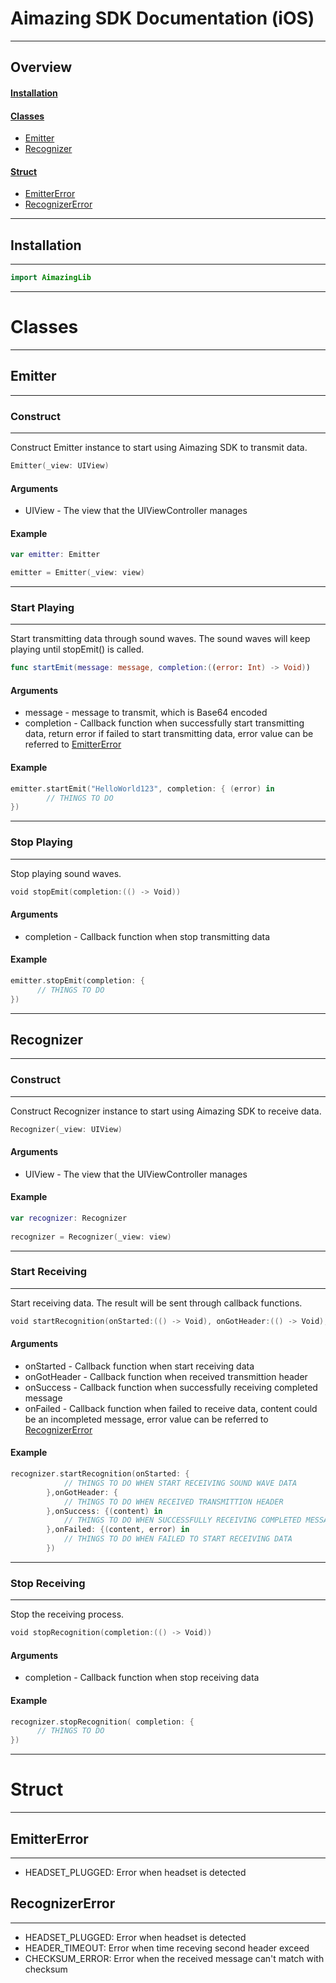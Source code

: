 # Aimazing SDK Documentation (iOS)
---
## Overview

#### [Installation](#installation)

#### [Classes](#classes)
* [Emitter](#emitter)
* [Recognizer](#recognizer)

#### [Struct](#struct)
* [EmitterError](#emittererror)
* [RecognizerError](#recognizererror)

---
## Installation
---
```swift
import AimazingLib
```
---
# Classes
---
## Emitter
---
### Construct
---
Construct Emitter instance to start using Aimazing SDK to transmit data.
```swift
Emitter(_view: UIView)
```

#### Arguments
* UIView - The view that the UIViewController manages

#### Example
```swift
var emitter: Emitter

emitter = Emitter(_view: view)
```
---
### Start Playing
---
Start transmitting data through sound waves. The sound waves will keep playing until stopEmit() is called.
```swift
func startEmit(message: message, completion:((error: Int) -> Void))
```

#### Arguments
* message - message to transmit, which is Base64 encoded
* completion - Callback function when successfully start transmitting data, return error if failed to start transmitting data, error value can be referred to [EmitterError](#emittererror)

#### Example
```swift
emitter.startEmit("HelloWorld123", completion: { (error) in
        // THINGS TO DO
})
```

---
### Stop Playing
---
Stop playing sound waves.
```swift
void stopEmit(completion:(() -> Void))
```

#### Arguments
* completion - Callback function when stop transmitting data

#### Example
```swift
emitter.stopEmit(completion: {
      // THINGS TO DO 
})
```
---

## Recognizer
---
### Construct
---
Construct Recognizer instance to start using Aimazing SDK to receive data.
```swift
Recognizer(_view: UIView)
```

#### Arguments
* UIView - The view that the UIViewController manages

#### Example
```swift
var recognizer: Recognizer
    
recognizer = Recognizer(_view: view)
```
---
### Start Receiving
---
Start receiving data. The result will be sent through callback functions. 
```swift
void startRecognition(onStarted:(() -> Void), onGotHeader:(() -> Void), onSuccess:((content: String) -> Void), onFailed:((content, error)  -> Void))
```

#### Arguments
* onStarted - Callback function when start receiving data
* onGotHeader - Callback function when received transmittion header
* onSuccess - Callback function when successfully receiving completed message
* onFailed - Callback function when failed to receive data, content could be an incompleted message, error value can be referred to [RecognizerError](#recognizererror) 

#### Example
```swift
recognizer.startRecognition(onStarted: {
            // THINGS TO DO WHEN START RECEIVING SOUND WAVE DATA
        },onGotHeader: {
            // THINGS TO DO WHEN RECEIVED TRANSMITTION HEADER
        },onSuccess: {(content) in
            // THINGS TO DO WHEN SUCCESSFULLY RECEIVING COMPLETED MESSAGE
        },onFailed: {(content, error) in
            // THINGS TO DO WHEN FAILED TO START RECEIVING DATA
        })
```
---
### Stop Receiving
---
Stop the receiving process.
```swift
void stopRecognition(completion:(() -> Void))
```

#### Arguments
* completion - Callback function when stop receiving data

#### Example
```swift
recognizer.stopRecognition( completion: {
      // THINGS TO DO 
})
```
---
# Struct
---
## EmitterError
---
* HEADSET_PLUGGED: Error when headset is detected

## RecognizerError
---
* HEADSET_PLUGGED: Error when headset is detected
* HEADER_TIMEOUT: Error when time receving second header exceed
* CHECKSUM_ERROR: Error when the received message can't match with checksum
